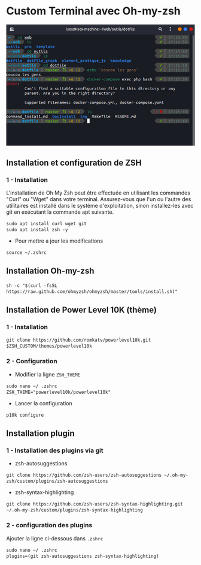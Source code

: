 # Custom Terminal avec Oh-my-zsh

[![Custom terminal](../../img/custom_terminal.png)](https://raw.githubusercontent.com/theomeunier/dotfile/master/img/custom_terminal.png)


## Installation et configuration de ZSH

### 1 - Installation 

L'installation de Oh My Zsh peut être effectuée en utilisant les commandes "Curl" ou "Wget" dans votre terminal. Assurez-vous que l'un ou l'autre des utilitaires est installé dans le système d'exploitation, sinon installez-les avec git en exécutant la commande apt suivante.

```shell
sudo apt install curl wget git
sudo apt install zsh -y
```

- Pour mettre a jour les modifications 
```shell
source ~/.zshrc
```

## Installation Oh-my-zsh
```shell
sh -c "$(curl -fsSL https://raw.github.com/ohmyzsh/ohmyzsh/master/tools/install.sh)"
```

## Installation de Power Level 10K (thème)

### 1 - Installation

```shell
git clone https://github.com/romkatv/powerlevel10k.git $ZSH_CUSTOM/themes/powerlevel10k
```

### 2 - Configuration

- Modifier la ligne `ZSH_THEME`

```shell
sudo nano ~/ .zshrc 
ZSH_THEME="powerlevel10k/powerlevel10k"
```
- Lancer la configuration 
```shell
p10k configure
```

## Installation plugin

### 1 - Installation des plugins via git
- zsh-autosuggestions
```shell
git clone https://github.com/zsh-users/zsh-autosuggestions ~/.oh-my-zsh/custom/plugins/zsh-autosuggestions
```
- zsh-syntax-highlighting
```shell
git clone https://github.com/zsh-users/zsh-syntax-highlighting.git ~/.oh-my-zsh/custom/plugins/zsh-syntax-highlighting
```
### 2 - configuration des plugins

Ajouter la ligne ci-dessous dans `.zshrc`

```shell
sudo nano ~/ .zshrc 
plugins=(git zsh-autosuggestions zsh-syntax-highlighting)
```